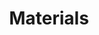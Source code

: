 ---
title: Materials
buttons:
    - text: ← Technical Articles
      url: "/technical-articles/"
---